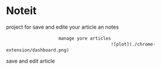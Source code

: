 # Noteit
project for save and edite your article an notes

                        manage yore articles
                                            ![plot](./chrome-extension/dashboard.png)


save and edit article
